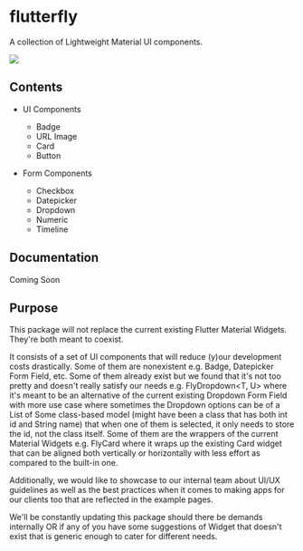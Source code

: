 # flutterfly

A collection of Lightweight Material UI components.

![](flutterfly_demo.gif)

## Contents

- UI Components
    - Badge
    - URL Image
    - Card
    - Button

- Form Components
    - Checkbox
    - Datepicker
    - Dropdown
    - Numeric
    - Timeline

## Documentation

Coming Soon

## Purpose

This package will not replace the current existing Flutter Material Widgets. They're both meant to coexist.

It consists of a set of UI components that will reduce (y)our development costs drastically. Some of them are nonexistent e.g. Badge, Datepicker Form Field, etc. 
Some of them already exist but we found that it's not too pretty and doesn't really satisfy our needs e.g. FlyDropdown<T, U> where it's meant to be an alternative of the current existing Dropdown Form Field with more use case where sometimes the Dropdown options can be of a List of Some class-based model (might have been a class that has both int id and String name) that when one of them is selected, it only needs to store the id, not the class itself.
Some of them are the wrappers of the current Material Widgets e.g. FlyCard where it wraps up the existing Card widget that can be aligned both vertically or horizontally with less effort as compared to the built-in one.

Additionally, we would like to showcase to our internal team about UI/UX guidelines as well as the best practices when it comes to making apps for our clients too that are reflected in the example pages.

We'll be constantly updating this package should there be demands internally OR if any of you have some suggestions of Widget that doesn't exist that is generic enough to cater for different needs.